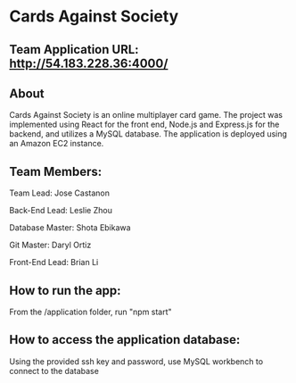 # Cards Against Society

## Team Application URL: http://54.183.228.36:4000/


## About

Cards Against Society is an online multiplayer card game. The project was implemented using React for the front end, Node.js and Express.js for the backend, and utilizes a MySQL database. The application is deployed using an Amazon EC2 instance. 


## Team Members:

Team Lead: Jose Castanon

Back-End Lead: Leslie Zhou

Database Master: Shota Ebikawa

Git Master: Daryl Ortiz

Front-End Lead: Brian Li



## How to run the app:

From the /application folder, run "npm start"


## How to access the application database:

Using the provided ssh key and password, use MySQL workbench to connect to the database
